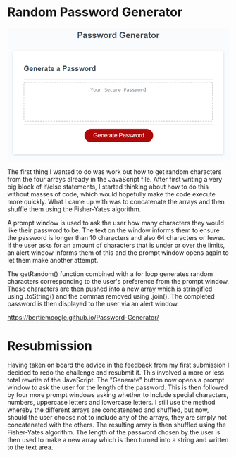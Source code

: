 # Random Password Generator

![Image](./assets/05-javascript-challenge-demo.png)

The first thing I wanted to do was work out how to get random characters from the four arrays already in the JavaScript file. After first writing a very big block of if/else statements, I started thinking about how to do this without masses of code, which would hopefully make the code execute more quickly. What I came up with was to concatenate the arrays and then shuffle them using the Fisher-Yates algorithm.

A prompt window is used to ask the user how many characters they would like their password to be. The text on the window informs them to ensure the password is longer than 10 characters and also 64 characters or fewer. If the user asks for an amount of characters that is under or over the limits, an alert window informs them of this and the prompt window opens again to let them make another attempt.

The getRandom() function combined with a for loop generates random characters corresponding to the user's preference from the prompt window. These characters are then pushed into a new array which is stringified using .toString() and the commas removed using .join(). The completed password is then displayed to the user via an alert window.

<https://bertiemoogle.github.io/Password-Generator/>

# Resubmission

Having taken on board the advice in the feedback from my first submission I decided to redo the challenge and resubmit it. This involved a more or less total rewrite of the JavaScript. The "Generate" button now opens a prompt window to ask the user for the length of the password. This is then followed by four more prompt windows asking whether to include special characters, numbers, uppercase letters and lowercase letters. I still use the method whereby the different arrays are concatenated and shuffled, but now, should the user choose not to include any of the arrays, they are simply not concatenated with the others. The resulting array is then shuffled using the Fisher-Yates algorithm. The length of the password chosen by the user is then used to make a new array which is then turned into a string and written to the text area.
